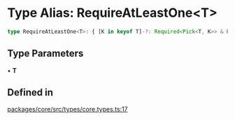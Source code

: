 # Type Alias: RequireAtLeastOne\<T\>

```ts
type RequireAtLeastOne<T>: { [K in keyof T]-?: Required<Pick<T, K>> & Partial<Pick<T, Exclude<keyof T, K>>> }[keyof T];
```

## Type Parameters

• **T**

## Defined in

[packages/core/src/types/core.types.ts:17](https://github.com/vramework/vramework/blob/d6bdd98863fc2395b074502b5cd67b069031d73f/packages/core/src/types/core.types.ts#L17)
